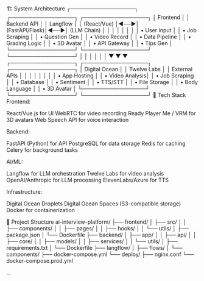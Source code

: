 
🏗️ System Architecture
┌─────────────────┐    ┌─────────────────┐    ┌─────────────────┐
│   Frontend      │    │   Backend API   │    │   Langflow      │
│   (React/Vue)   │◄──►│  (FastAPI/Flask)│◄──►│   (LLM Chain)   │
│                 │    │                 │    │                 │
│ • User Input    │    │ • Job Scraping  │    │ • Question Gen  │
│ • Video Record  │    │ • Data Pipeline │    │ • Grading Logic │
│ • 3D Avatar     │    │ • API Gateway   │    │ • Tips Gen      │
└─────────────────┘    └─────────────────┘    └─────────────────┘
         │                       │                       │
         │                       │                       │
         ▼                       ▼                       ▼
┌─────────────────┐    ┌─────────────────┐    ┌─────────────────┐
│   Digital Ocean │    │   Twelve Labs   │    │   External APIs │
│                 │    │                 │    │                 │
│ • App Hosting   │    │ • Video Analysis│    │ • Job Scraping  │
│ • Database      │    │ • Sentiment     │    │ • TTS/STT       │
│ • File Storage  │    │ • Body Language │    │ • 3D Avatar     │
└─────────────────┘    └─────────────────┘    └─────────────────┘
🔧 Tech Stack
Frontend:

React/Vue.js for UI
WebRTC for video recording
Ready Player Me / VRM for 3D avatars
Web Speech API for voice interaction

Backend:

FastAPI (Python) for API
PostgreSQL for data storage
Redis for caching
Celery for background tasks

AI/ML:

Langflow for LLM orchestration
Twelve Labs for video analysis
OpenAI/Anthropic for LLM processing
ElevenLabs/Azure for TTS

Infrastructure:

Digital Ocean Droplets
Digital Ocean Spaces (S3-compatible storage)
Docker for containerization

📁 Project Structure
ai-interview-platform/
├── frontend/
│   ├── src/
│   │   ├── components/
│   │   ├── pages/
│   │   ├── hooks/
│   │   └── utils/
│   ├── package.json
│   └── Dockerfile
├── backend/
│   ├── app/
│   │   ├── api/
│   │   ├── core/
│   │   ├── models/
│   │   ├── services/
│   │   └── utils/
│   ├── requirements.txt
│   └── Dockerfile
├── langflow/
│   ├── flows/
│   └── components/
├── docker-compose.yml
└── deploy/
    ├── nginx.conf
    └── docker-compose.prod.yml


...